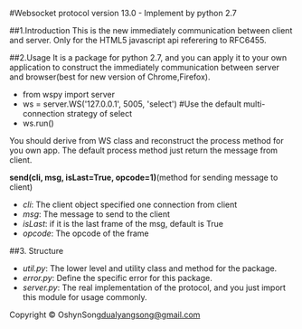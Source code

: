 #Websocket protocol version 13.0 - Implement by python 2.7

##1.Introduction
This is the new immediately communication between client and server. Only for the HTML5 javascript api referering to RFC6455.

##2.Usage
It is a package for python 2.7, and you can apply it to your own application to construct the immediately communication between server and browser(best for new version of Chrome,Firefox).

+ from wspy import server
+ ws = server.WS('127.0.0.1', 5005, 'select')  #Use the default multi-connection strategy of select
+ ws.run()

You should derive from WS class and reconstruct the process method for you own app. The default process method just return the message from client.

**send(cli, msg, isLast=True, opcode=1)**(method for sending message to client)
+ *cli*: The client object specified one connection from client
+ *msg*: The message to send to the client
+ *isLast*: if it is the last frame of the msg, default is True
+ *opcode*: The opcode of the frame

##3. Structure
+ *util.py*: The lower level and utility class and method for the package.
+ *error.py*: Define the specific error for this package.
+ *server.py*: The real implementation of the protocol, and you just import this module for usage commonly.

Copyright &copy; OshynSong<dualyangsong@gmail.com>
